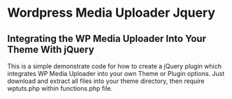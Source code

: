 Wordpress Media Uploader Jquery
===============================

Integrating the WP Media Uploader Into Your Theme With jQuery
-------------------------------
This is a simple demonstrate code for how to create a jQuery plugin which integrates WP Media Uploader into your own Theme or Plugin options.
Just download and extract all files into your theme directory, then require wptuts.php within functions.php file. 
